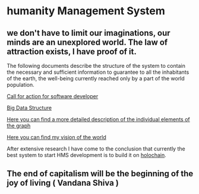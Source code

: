 # humanity Management System

we don't have to limit our imaginations, our minds are an unexplored world. The law of attraction exists, I have proof of it. 
-
The following documents describe the structure of the system to contain the necessary and sufficient information to guarantee to all the inhabitants of the earth, the well-being currently reached only by a part of the world population. 


[Call for action for software developer](https://drive.google.com/open?id=1B5oT0qwzCj3iekJujmUrhY3zGFYx0UOf)

[Big Data Structure](https://drive.google.com/file/d/14Ya13sM_8SvwcYgYqrexub9eICXsY-yN/view?usp=sharing)

[Here you can find a more detailed description of the individual elements of the graph](https://drive.google.com/open?id=1tBndSxFD6-okAaiGxkT4Iz9NLDSOlddd)

[Here you can find my vision of the world](https://drive.google.com/file/d/1Z0I1WyXI_SbP1Xg3Zii9E1GzryQnSCJ-/view?usp=sharing)

After extensive research I have come to the conclusion that currently the best system to start HMS development is to build it on [holochain](https://holochain.org).

The end of capitalism will be the beginning of the joy of living  ( Vandana Shiva )
-
